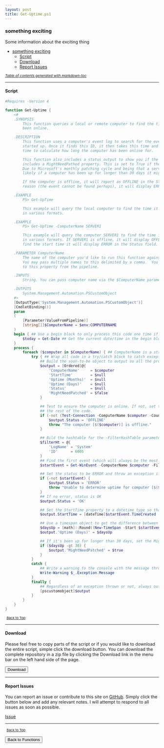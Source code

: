 ```yaml
---
layout: post
title: Get-Uptime.ps1
---
```


### something exciting

Some information about the exciting thing

- [something exciting](#something-exciting)
  - [Script](#script)
  - [Download](#download)
  - [Report Issues](#report-issues)

<small><i><a href='http://ecotrust-canada.github.io/markdown-toc/'>Table of contents generated with markdown-toc</a></i></small>

---

#### Script

```powershell
#Requires -Version 4

function Get-Uptime {
	<#
	.SYNOPSIS
		This function queries a local or remote computer to find the time it was started up and calculates how long it has
		been online.

	.DESCRIPTION
		This function uses a computer's event log to search for the event ID of 6005 in the System log to find the time it was
		started up. Once it finds this ID, it then takes this time and gets the difference between the start time and the current
		time to calculate how long the computer has been online for.

		This function also includes a status output to show you if the computer(s) were queried successfully or not and also
		includes a MightNeedPathed property. This is set to True if the computer was determined to be up for longer than 30 days.
		Due to Microsoft's monthly patching cycle and being that a server is typically rebooted during this patching cycle, it's
		likely if a computer has been up for longer than 30 days it might need some patches applied.

		If the computer is offline, it will report as OFFLINE in the Status property. If it cannot query the computer for some
		reason (the event cannot be found perhaps), it will display ERROR in the Status property.

	.EXAMPLE
		PS> Get-UpTime

		This example will query the local computer to find the time it was started, calculate the difference and display the uptime
		in various formats.

	.EXAMPLE
		PS> Get-UpTime -ComputerName SERVER1

		This example will query the computer SERVER1 to find the time it was started, calculate the difference and display the uptime
		in various formats. If SERVER1 is offline, it will display OFFLINE in the Status property. If the function cannot
		find the start time it will display ERROR in the Status field.

	.PARAMETER ComputerName
		The name of the computer you'd like to run this function against. By default, it will run against the local computer.
		You may pass multiple names to this delimited by a comma.  You cannot include wildcards. You may also pass computer names
		to this property from the pipeline.

	.INPUTS
		String. You can pass computer name via the $ComputerName parameter to Get-Uptime.

	.OUTPUTS
		System.Management.Automation.PSCustomObject
	#>
	[OutputType('System.Management.Automation.PSCustomObject')]
	[CmdletBinding()]
	param
	(
		[Parameter(ValueFromPipeline)]
		[string[]]$ComputerName = $env:COMPUTERNAME
	)
	begin { ## Use a begin block to only process this code one time if names passed from the pipeline
		$today = Get-Date ## Get the current date/time in the begin block to prevent executing Get-Date numerous times
	}
	process {
		foreach ($computer in $ComputerName) { ## ComputerName is a string collection so we must be able to process each object
			try { ## Wrap all code in a try/catch block to catch exceptions and to control code execution
				## Build the soon-to-be object to output so all the properties are already here to populate
				$output = [Ordered]@{
					'ComputerName'     = $computer
					'StartTime'        = $null
					'Uptime (Months)'  = $null
					'Uptime (Days)'    = $null
					'Status'           = $null
					'MightNeedPatched' = $false
				}

				## Test to ensure the computer is online. If not, set the Status to OFFLINE and throw an exception with terminates
				## the rest of the code.
				if (-not (Test-Connection -ComputerName $computer -Count 1 -Quiet)) {
					$output.Status = 'OFFLINE'
					throw "The computer [$($computer)] is offline."
				}

				## Bild the hashtable for the -FilterHashTable parameter. We're querying the System event log for event ID 6005
				$filterHt = @{
					'LogName' = 'System'
					'ID'      = 6005
				}
				## Find the first event (which will always be the most recent)
				$startEvent = Get-WinEvent -ComputerName $computer -FilterHashtable $filterHt | select -First 1

				## Set the status to be ERROR and throw an exception if we can't find the start event for some reason.
				if (-not $startEvent) {
					$output.Status = 'ERROR'
					throw "Unable to determine uptime for computer [$($computer)]"
				}
				## If no error, status is OK
				$output.Status = 'OK'

				## Set the StartTime property to a datetime type so that it can be sorted if we're runnning this on multiple computers.
				$output.StartTime = [dateTime]$startEvent.TimeCreated

				## Use a timespan object to get the difference between now and when the computer was started.
				$daysUp = [math]::Round((New-TimeSpan -Start $startEvent.TimeCreated -End $today).TotalDays, 2)
				$output.'Uptime (Days)' = $daysUp

				## If it's been up for longer than 30 days, set the MightNeedPatched property to $true.
				if ($daysUp -gt 30) {
					$output.'MightNeedPatched' = $true
				}
			}
			catch {
				## Write a warning to the console with the message thrown
				Write-Warning $_.Exception.Message
			}
			finally {
				## Regardless of an exception thrown or not, always output a PSCustomObject to show computer results.
				[pscustomobject]$output
			}
		}
	}
}
```

<span style="font-size:11px;"><a href="#"><i class="fas fa-caret-up" aria-hidden="true" style="color: white; margin-right:5px;"></i>Back to Top</a></span>

---

#### Download

Please feel free to copy parts of the script or if you would like to download the entire script, simple click the download button. You can download the complete repository in a zip file by clicking the Download link in the menu bar on the left hand side of the page.

<button class="btn" type="submit" onclick="window.open('/PowerShell/functions/Get-Uptime.ps1')">
    <i class="fa fa-cloud-download-alt">
    </i>
        Download
</button>

---

#### Report Issues

You can report an issue or contribute to this site on <a href="https://github.com/BanterBoy/scripts-blog/issues">GitHub</a>. Simply click the button below and add any relevant notes. I will attempt to respond to all issues as soon as possible.

<!-- Place this tag where you want the button to render. -->

<a class="github-button" href="https://github.com/BanterBoy/scripts-blog/issues/new?title=Get-Uptime.ps1&body=There is a problem with this function. Please find details below." data-show-count="true" aria-label="Issue BanterBoy/scripts-blog on GitHub">Issue</a>

---

<span style="font-size:11px;"><a href="#"><i class="fas fa-caret-up" aria-hidden="true" style="color: white; margin-right:5px;"></i>Back to Top</a></span>

<a href="/menu/_pages/functions.html">
    <button class="btn">
        <i class='fas fa-reply'>
        </i>
            Back to Functions
    </button>
</a>

[1]: http://ecotrust-canada.github.io/markdown-toc
[2]: https://github.com/googlearchive/code-prettify

```

```
